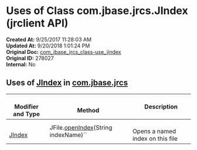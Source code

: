 # Uses of Class com.jbase.jrcs.JIndex (jrclient   API)

**Created At:** 9/25/2017 11:28:03 AM  
**Updated At:** 9/20/2018 1:01:24 PM  
**Original Doc:** [com_jbase_jrcs_class-use_jindex](https://docs.jbase.com/39245-class-use/com_jbase_jrcs_class-use_jindex)  
**Original ID:** 278027  
**Internal:** No  

<!--<br>    try {<br>        if (location.href.indexOf('is-external=true') == -1) {<br>            parent.document.title="Uses of Class com.jbase.jrcs.JIndex (jrclient   API)";<br>        }<br>    }<br>    catch(err) {<br>    }<br>//-->



## Uses of [JIndex](./../../jindex-%28jrclient-api%29 "class in com.jbase.jrcs") in [com.jbase.jrcs](./../../com.jbase.jrcs-%28jrclient---api%29)




| <br>Modifier and Type<br> | <br>Method<br> |  Description<br> |
| --- | --- | --- |
| <br>[JIndex](./../../jindex-%28jrclient-api%29 "class in com.jbase.jrcs")<br> | JFile.[openIndex](/jrcs/com_jbase_jrcs_JFile#openIndex-java.lang.String-)(String indexName)``<br> | <br>Opens a named index on this file<br> |


